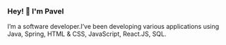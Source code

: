 ### Hey! 👋 I'm Pavel
I’m a software developer.I’ve been developing various applications using Java, Spring, HTML & CSS, JavaScript, React.JS, SQL.

